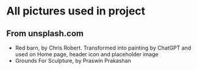 # All pictures used in project

## From unsplash.com

- Red barn, by Chris Robert. Transformed into painting by ChatGPT and used on Home page, header icon and placeholder image
- Grounds For Sculpture, by Praswin Prakashan